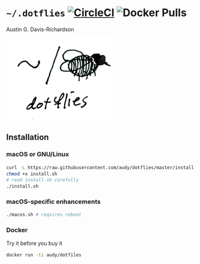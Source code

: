 # `~/.dotflies` [![CircleCI](https://img.shields.io/circleci/project/github/audy/dotflies.svg)](https://circleci.com/gh/audy/dotflies) ![Docker Pulls](https://img.shields.io/docker/pulls/audy/dotfiles.svg)

Austin G. Davis-Richardson

![~/. (fly)](./logo.png?raw=true)

## Installation

### macOS or GNU/Linux

```bash
curl -L https://raw.githubusercontent.com/audy/dotflies/master/install.sh > install.sh
chmod +x install.sh
# read install.sh carefully
./install.sh
```
### macOS-specific enhancements

```bash
./macos.sh # requires reboot
```

### Docker

Try it before you buy it

```bash
docker run -ti audy/dotfiles
```
